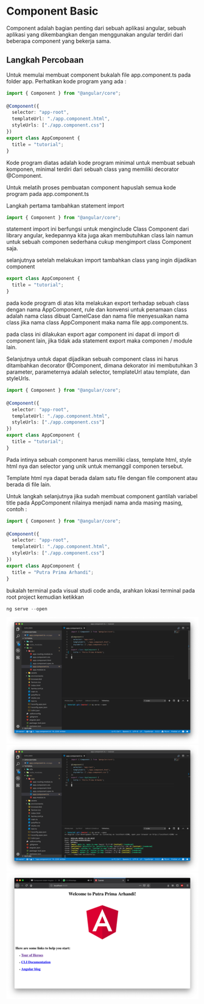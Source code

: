 # Component Basic

Component adalah bagian penting dari sebuah aplikasi angular, sebuah aplikasi yang dikembangkan dengan menggunakan angular terdiri dari beberapa component yang bekerja sama.

## Langkah Percobaan

Untuk memulai membuat component bukalah file app.component.ts pada folder app. Perhatikan kode program yang ada :

```typescript
import { Component } from "@angular/core";

@Component({
  selector: "app-root",
  templateUrl: "./app.component.html",
  styleUrls: ["./app.component.css"]
})
export class AppComponent {
  title = "tutorial";
}
```

Kode program diatas adalah kode program minimal untuk membuat sebuah komponen, minimal terdiri dari sebuah class yang memiliki decorator @Component.

Untuk melatih proses pembuatan component hapuslah semua kode program pada app.component.ts

Langkah pertama tambahkan statement import

```typescript
import { Component } from "@angular/core";
```

statement import ini berfungsi untuk menginclude Class Component dari library angular, kedepannya kita juga akan membutuhkan class lain namun untuk sebuah componen sederhana cukup mengimport class Component saja.

selanjutnya setelah melakukan import tambahkan class yang ingin dijadikan component

```typescript
export class AppComponent {
  title = "tutorial";
}
```

pada kode program di atas kita melakukan export terhadap sebuah class dengan nama AppComponent, rule dan konvensi untuk penamaan class adalah nama class dibuat CamelCase dan nama file menyesuaikan nama class jika nama class AppComponent maka nama file app.component.ts.

pada class ini dilakukan export agar component ini dapat di import di component lain, jika tidak ada statement export maka componen / module lain.

Selanjutnya untuk dapat dijadikan sebuah component class ini harus ditambahkan decorator @Component, dimana dekorator ini membutuhkan 3 parameter, parameternya adalah selector, templateUrl atau template, dan styleUrls.

```typescript
import { Component } from "@angular/core";

@Component({
  selector: "app-root",
  templateUrl: "./app.component.html",
  styleUrls: ["./app.component.css"]
})
export class AppComponent {
  title = "tutorial";
}
```

Pada intinya sebuah component harus memiliki class, template html, style html nya dan selector yang unik untuk memanggil componen tersebut.

Template html nya dapat berada dalam satu file dengan file component atau berada di file lain.

Untuk langkah selanjutnya jika sudah membuat component gantilah variabel title pada AppComponent nilainya menjadi nama anda masing masing, contoh :

```typescript
import { Component } from "@angular/core";

@Component({
  selector: "app-root",
  templateUrl: "./app.component.html",
  styleUrls: ["./app.component.css"]
})
export class AppComponent {
  title = "Putra Prima Arhandi";
}
```

bukalah terminal pada visual studi code anda, arahkan lokasi terminal pada root project kemudian ketikkan

```typescript
ng serve --open
```

![ngserve](diagrams/ngservestart.png)
![ngserve](diagrams/ngservegoing.png)
![ngserve](diagrams/ngserveresult.png)
